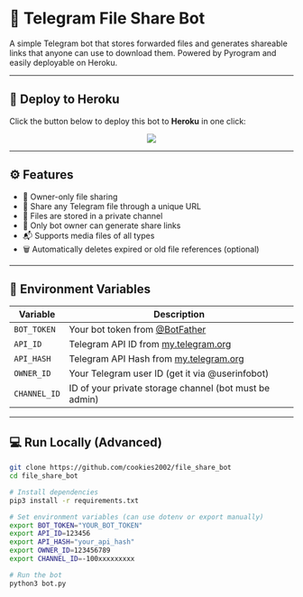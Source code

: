 # 📁 Telegram File Share Bot

A simple Telegram bot that stores forwarded files and generates shareable links that anyone can use to download them. Powered by Pyrogram and easily deployable on Heroku.

---

## 🚀 Deploy to Heroku

Click the button below to deploy this bot to **Heroku** in one click:

<p align="center">
  <a href="https://heroku.com/deploy?template=https://github.com/cookies2002/file_share_bot">
    <img src="https://img.shields.io/badge/Deploy%20To%20Heroku-purple?style=for-the-badge&logo=heroku"/>
  </a>
</p>

---

## ⚙️ Features

- 🔐 Owner-only file sharing
- 🔗 Share any Telegram file through a unique URL
- 💾 Files are stored in a private channel
- 🎯 Only bot owner can generate share links
- 📬 Supports media files of all types
- 🗑️ Automatically deletes expired or old file references (optional)

---

## 🧩 Environment Variables

| Variable        | Description                                      |
|-----------------|--------------------------------------------------|
| `BOT_TOKEN`     | Your bot token from [@BotFather](https://t.me/BotFather) |
| `API_ID`        | Telegram API ID from [my.telegram.org](https://my.telegram.org) |
| `API_HASH`      | Telegram API Hash from [my.telegram.org](https://my.telegram.org) |
| `OWNER_ID`      | Your Telegram user ID (get it via @userinfobot)  |
| `CHANNEL_ID`    | ID of your private storage channel (bot must be admin) |

---

## 💻 Run Locally (Advanced)

```bash
git clone https://github.com/cookies2002/file_share_bot
cd file_share_bot

# Install dependencies
pip3 install -r requirements.txt

# Set environment variables (can use dotenv or export manually)
export BOT_TOKEN="YOUR_BOT_TOKEN"
export API_ID=123456
export API_HASH="your_api_hash"
export OWNER_ID=123456789
export CHANNEL_ID=-100xxxxxxxxx

# Run the bot
python3 bot.py
